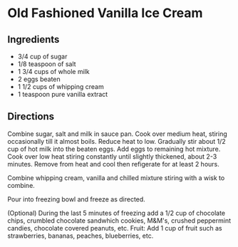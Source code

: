 # Old Fashioned Vanilla Ice Cream

## Ingredients
 * 3/4 cup of sugar
 * 1/8 teaspoon of salt
 * 1 3/4 cups of whole milk
 * 2 eggs beaten
 * 1 1/2 cups of whipping cream
 * 1 teaspoon pure vanilla extract

## Directions
Combine sugar, salt and milk in sauce pan.  Cook over medium heat, stiring occasionally till it almost boils. Reduce heat to low. Gradually stir about 1/2 cup of hot milk into the beaten eggs.  Add eggs to remaining hot mixture. Cook over low heat stiring constantly until slightly thickened, about 2-3 minutes. Remove from heat and cool then refigerate for at least 2 hours.

Combine whipping cream, vanilla and chilled mixture stiring with a wisk to combine.

Pour into freezing bowl and freeze as directed.

(Optional) During the last 5 minutes of freezing add a 1/2 cup of chocolate chips, crumbled chocolate sandwhich cookies, M&M's, crushed peppermint candies, chocolate covered peanuts, etc.
Fruit: Add 1 cup of fruit such as strawberries, bananas, peaches, blueberries, etc.
